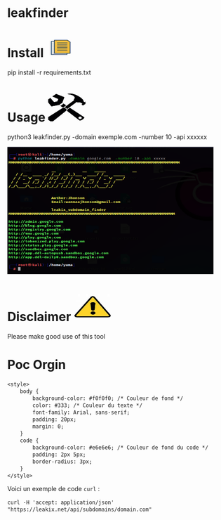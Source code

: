 # leakfinder

# Install <img src="ico.jpg" alt="Image description" width="65" height="45">
pip install -r requirements.txt

# Usage  <img src="exe.jpg" alt="Image description" width="85" height="65">
python3 leakfinder.py -domain exemple.com -number 10 -api xxxxxx

<img src="capture.PNG" alt="Image description" width="470" height="290">

# Disclaimer <img src="OIP.jpg" alt="Image description" width="85" height="65">
Please make good use of this tool

# Poc Orgin
<!DOCTYPE html>
<html lang="en">
<head>
    <meta charset="UTF-8">
    <meta name="viewport" content="width=device-width, initial-scale=1.0">
    
    <style>
        body {
            background-color: #f0f0f0; /* Couleur de fond */
            color: #333; /* Couleur du texte */
            font-family: Arial, sans-serif;
            padding: 20px;
            margin: 0;
        }
        code {
            background-color: #e6e6e6; /* Couleur de fond du code */
            padding: 2px 5px;
            border-radius: 3px;
        }
    </style>
</head>
<body>
    <p>Voici un exemple de code <code>curl</code> :</p>
    <pre><code>curl -H 'accept: application/json' "https://leakix.net/api/subdomains/domain.com"</code></pre>
   
</body>
</html>





